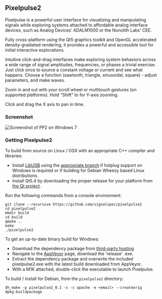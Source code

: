 ## Pixelpulse2

Pixelpulse is a powerful user interface for visualizing and manipulating signals while exploring systems attached to affordable analog interface devices, such as Analog Devices' ADALM1000 or the Nonolith Labs' CEE.

Fully cross-platform using the Qt5 graphics toolkit and OpenGL accelerated density-gradiated rendering, it provides a powerful and accessible tool for initial interactive explorations.

Intuitive click-and-drag interfaces make exploring system behaviors across a wide range of signal amplitudes, frequencies, or phases a trivial exercise. Just click once to source a constant voltage or current and see what happens. Choose a function (sawtooth, triangle, sinusoidal, square) - adjust parameters, and make waves.

Zoom in and out  with your scroll wheel or multitouch gestures (on supported platforms). Hold "Shift" to for Y-axis zooming.

Click and drag the X axis to pan in time.

### Screenshot

![Screenshot of PP2 on Windows 7](http://itdaniher.com/static/pp2_win7.png "Pixelpulse on Windows 7")

### Getting Pixelpulse2

To build from source on Linux / OSX with an appropriate C++ compiler and libraries:

* Install [LibUSB](http://libusb.info/) using the [appropriate branch](https://github.com/kevinmehall/libusb/tree/hp) if hotplug support on Windows is required or if building for Debian Wheezy based Linux distributions.
* Install Qt5.4 by downloading the proper release for your platform from [the Qt project](http://qtmirror.ics.com/pub/qtproject/development_releases/qt/5.4/5.4.0-rc/).

Run the following commands from a console environment:

    git clone --recursive https://github.com/signalspec/pixelpulse2
    cd pixelpulse2
    mkdir build
    cd build
    qmake ..
    make
    ./pixelpulse2

To get an up-to-date binary build for Windows:

 * Download the dependency package from [third-party hosting](https://kevinmehall.net/tmp/pixelpulse2_r3.zip)
 * Navigate to the [AppVeyor](https://ci.appveyor.com/project/kevinmehall/pixelpulse2/build/artifacts) page, download the 'release' .exe.
 * Extract the dependency package and overwrite the included pixelpulse2.exe with the latest build downloaded from AppVeyor.
 * With a M1K attached, double-click the executable to launch Pixelpulse.

To build / install for Debian, from the `pixelpulse2` directory:

    dh_make -p pixelpulse2_0.1 -s -c apache -e <email> --createorig
    dpkg-buildpackage


